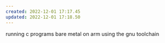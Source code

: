 ```yaml
---
created: 2022-12-01 17:17.45
updated: 2022-12-01 17:18.50
---
```

running c programs bare metal on arm using the gnu toolchain
